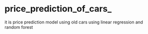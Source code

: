 # price_prediction_of_cars_
it is price prediction model using old cars using linear regression and random forest 

